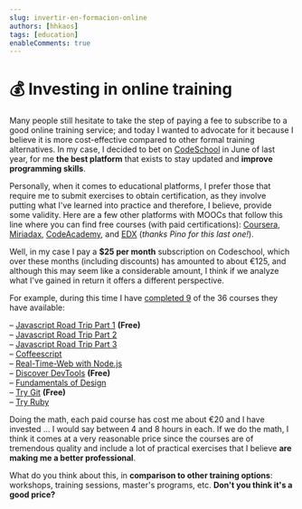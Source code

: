 ```yaml
---
slug: invertir-en-formacion-online
authors: [hhkaos]
tags: [education]
enableComments: true 
---
```


# 💰 Investing in online training

Many people still hesitate to take the step of paying a fee to subscribe to a good online training service; and today I wanted to advocate for it because I believe it is more cost-effective compared to other formal training alternatives. In my case, I decided to bet on [CodeSchool](https://web.archive.org/web/20160531110822/http://www.codeschool.com/) in June of last year, for me **the best platform** that exists to stay updated and **improve programming skills**.

Personally, when it comes to educational platforms, I prefer those that require me to submit exercises to obtain certification, as they involve putting what I've learned into practice and therefore, I believe, provide some validity. Here are a few other platforms with MOOCs that follow this line where you can find free courses (with paid certifications): [Coursera](https://web.archive.org/web/20160531110822/http://coursera.org/), [Miriadax](https://web.archive.org/web/20160531110822/http://miriadax.net/), [CodeAcademy](https://web.archive.org/web/20160531110822/http://www.codecademy.com/), and [EDX](https://web.archive.org/web/20160531110822/https://www.edx.org/) (_thanks Pino for this last one!_).

Well, in my case I pay a **$25 per month** subscription on Codeschool, which over these months (including discounts) has amounted to about €125, and although this may seem like a considerable amount, I think if we analyze what I've gained in return it offers a different perspective.

For example, during this time I have [completed 9](https://web.archive.org/web/20160531110822/https://www.codeschool.com/users/227734) of the 36 courses they have available:

– [Javascript Road Trip Part 1](https://web.archive.org/web/20160531110822/https://www.codeschool.com/courses/javascript-road-trip-part-1) **(Free)**  
– [Javascript Road Trip Part 2](https://web.archive.org/web/20160531110822/https://www.codeschool.com/courses/javascript-road-trip-part-2)  
– [Javascript Road Trip Part 3](https://web.archive.org/web/20160531110822/https://www.codeschool.com/courses/javascript-road-trip-part-3)  
– [Coffeescript](https://web.archive.org/web/20160531110822/https://www.codeschool.com/courses/coffeescript)  
– [Real-Time-Web with Node.js](https://web.archive.org/web/20160531110822/https://www.codeschool.com/courses/real-time-web-with-nodejs)  
– [Discover DevTools](https://web.archive.org/web/20160531110822/https://www.codeschool.com/courses/discover-devtools) **(Free)**  
– [Fundamentals of Design](https://web.archive.org/web/20160531110822/https://www.codeschool.com/courses/fundamentals-of-design)  
– [Try Git](https://web.archive.org/web/20160531110822/https://www.codeschool.com/courses/try-git) **(Free)**  
– [Try Ruby](https://web.archive.org/web/20160531110822/https://www.codeschool.com/courses/try-ruby)

Doing the math, each paid course has cost me about €20 and I have invested ... I would say between 4 and 8 hours in each. If we do the math, I think it comes at a very reasonable price since the courses are of tremendous quality and include a lot of practical exercises that I believe **are making me a better professional**.

What do you think about this, in **comparison to other training options**: workshops, training sessions, master's programs, etc. **Don't you think it's a good price?**